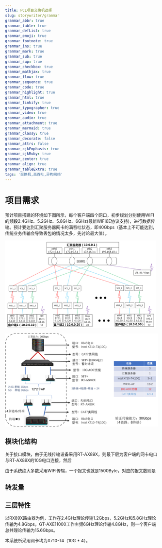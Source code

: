 ```yaml
---
title: PCL项目交换机选择
slug: storywriter/grammar
grammar_abbr: true
grammar_table: true
grammar_defList: true
grammar_emoji: true
grammar_footnote: true
grammar_ins: true
grammar_mark: true
grammar_sub: true
grammar_sup: true
grammar_checkbox: true
grammar_mathjax: true
grammar_flow: true
grammar_sequence: true
grammar_code: true
grammar_highlight: true
grammar_html: true
grammar_linkify: true
grammar_typographer: true
grammar_video: true
grammar_audio: true
grammar_attachment: true
grammar_mermaid: true
grammar_classy: true
grammar_decorate: false
grammar_attrs: false
grammar_cjkEmphasis: true
grammar_cjkRuby: true
grammar_center: true
grammar_align: true
grammar_tableExtra: true
tags: '交换机,高吞吐,异构网络'
---
```

# 项目需求
预计项目搭建的环境如下图所示，每个客户端四个网口，初步规划分别使用WIFI的频段2.4GHz、5.2GHz、5.8GHz、6GHz(最新WIFI6E协议支持)，进行数据传输。预计要达到汇聚服务器网卡的满吞吐状态，即40Gbps（基本上不可能达到，传统业务传输会导致丢包的情况太多，先讨论最大值）。

![图1：异构汇聚系统框架图](./images/1671432732557.png) 

![图2实物验证方案](./images/1671435980730.png)
## 模块化结构
关于接口模块，由于无线传输设备采用RT-AX89X，则最下层为客户端的网卡电口与RT-AX89X的10G电口连接，然后


由于系统绝大多数采用WIFI传输，一个报文也就是1500Byte，对应的报文数则是
## 转发量
## 三层特性



以RX89X路由器为例，工作在2.4GHz理论传输1.2Gbps，5.2GHz和5.8GHz理论传输为4.8Gbps，GT-AXE11000工作主频6GHz理论传输4.8GHz，则一个客户端总共理论传输为15.6Gbps。

本系统所采用网卡均为X710-T4（10G \* 4）。